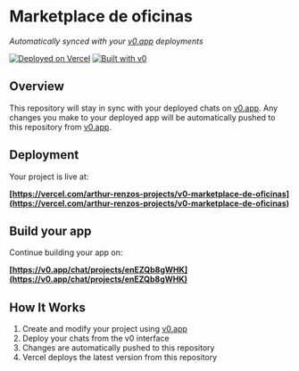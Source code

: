 # Marketplace de oficinas

*Automatically synced with your [v0.app](https://v0.app) deployments*

[![Deployed on Vercel](https://img.shields.io/badge/Deployed%20on-Vercel-black?style=for-the-badge&logo=vercel)](https://vercel.com/arthur-renzos-projects/v0-marketplace-de-oficinas)
[![Built with v0](https://img.shields.io/badge/Built%20with-v0.app-black?style=for-the-badge)](https://v0.app/chat/projects/enEZQb8gWHK)

## Overview

This repository will stay in sync with your deployed chats on [v0.app](https://v0.app).
Any changes you make to your deployed app will be automatically pushed to this repository from [v0.app](https://v0.app).

## Deployment

Your project is live at:

**[https://vercel.com/arthur-renzos-projects/v0-marketplace-de-oficinas](https://vercel.com/arthur-renzos-projects/v0-marketplace-de-oficinas)**

## Build your app

Continue building your app on:

**[https://v0.app/chat/projects/enEZQb8gWHK](https://v0.app/chat/projects/enEZQb8gWHK)**

## How It Works

1. Create and modify your project using [v0.app](https://v0.app)
2. Deploy your chats from the v0 interface
3. Changes are automatically pushed to this repository
4. Vercel deploys the latest version from this repository